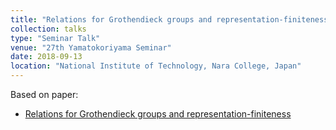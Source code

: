 ```yaml
---
title: "Relations for Grothendieck groups and representation-finiteness"
collection: talks
type: "Seminar Talk"
venue: "27th Yamatokoriyama Seminar"
date: 2018-09-13
location: "National Institute of Technology, Nara College, Japan"
---
```


Based on paper:
- [Relations for Grothendieck groups and representation-finiteness](/papers/relations)
